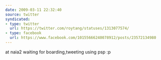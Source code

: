 ```yaml
---
date: 2009-03-11 22:32:40
source: twitter
syndicated:
- type: twitter
  url: https://twitter.com/roytang/statuses/1313077574/
- type: facebook
  url: https://www.facebook.com/10155666240078912/posts/23572134980
---
```


at naia2 waiting for boarding,tweeting using psp :p